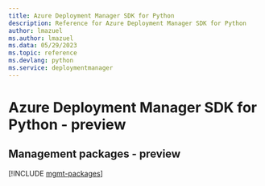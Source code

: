 ```yaml
---
title: Azure Deployment Manager SDK for Python
description: Reference for Azure Deployment Manager SDK for Python
author: lmazuel
ms.author: lmazuel
ms.data: 05/29/2023
ms.topic: reference
ms.devlang: python
ms.service: deploymentmanager
---
```

# Azure Deployment Manager SDK for Python - preview

## Management packages - preview
[!INCLUDE [mgmt-packages](deployment-manager-mgmt-index.md)]